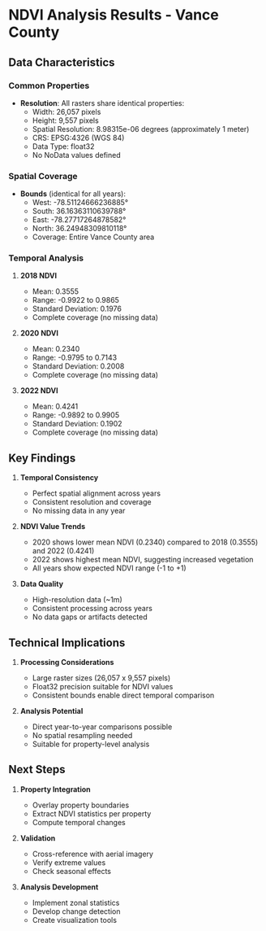# NDVI Analysis Results - Vance County

## Data Characteristics

### Common Properties
- **Resolution**: All rasters share identical properties:
  - Width: 26,057 pixels
  - Height: 9,557 pixels
  - Spatial Resolution: 8.98315e-06 degrees (approximately 1 meter)
  - CRS: EPSG:4326 (WGS 84)
  - Data Type: float32
  - No NoData values defined

### Spatial Coverage
- **Bounds** (identical for all years):
  - West: -78.51124666236885°
  - South: 36.16363110639788°
  - East: -78.27717264878582°
  - North: 36.24948309810118°
  - Coverage: Entire Vance County area

### Temporal Analysis

1. **2018 NDVI**
   - Mean: 0.3555
   - Range: -0.9922 to 0.9865
   - Standard Deviation: 0.1976
   - Complete coverage (no missing data)

2. **2020 NDVI**
   - Mean: 0.2340
   - Range: -0.9795 to 0.7143
   - Standard Deviation: 0.2008
   - Complete coverage (no missing data)

3. **2022 NDVI**
   - Mean: 0.4241
   - Range: -0.9892 to 0.9905
   - Standard Deviation: 0.1902
   - Complete coverage (no missing data)

## Key Findings

1. **Temporal Consistency**
   - Perfect spatial alignment across years
   - Consistent resolution and coverage
   - No missing data in any year

2. **NDVI Value Trends**
   - 2020 shows lower mean NDVI (0.2340) compared to 2018 (0.3555) and 2022 (0.4241)
   - 2022 shows highest mean NDVI, suggesting increased vegetation
   - All years show expected NDVI range (-1 to +1)

3. **Data Quality**
   - High-resolution data (~1m)
   - Consistent processing across years
   - No data gaps or artifacts detected

## Technical Implications

1. **Processing Considerations**
   - Large raster sizes (26,057 x 9,557 pixels)
   - Float32 precision suitable for NDVI values
   - Consistent bounds enable direct temporal comparison

2. **Analysis Potential**
   - Direct year-to-year comparisons possible
   - No spatial resampling needed
   - Suitable for property-level analysis

## Next Steps

1. **Property Integration**
   - Overlay property boundaries
   - Extract NDVI statistics per property
   - Compute temporal changes

2. **Validation**
   - Cross-reference with aerial imagery
   - Verify extreme values
   - Check seasonal effects

3. **Analysis Development**
   - Implement zonal statistics
   - Develop change detection
   - Create visualization tools 